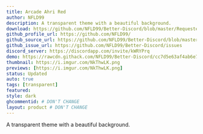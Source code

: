 ```yaml
---
title: Arcade Ahri Red
author: NFLD99
description: A transparent theme with a beautiful background.
download: https://github.com/NFLD99/Better-Discord/blob/master/Requested/Updated/arcade_ahri_red.theme.css
github_profile_url: https://github.com/NFLD99/
github_source_url: https://github.com/NFLD99/Better-Discord/blob/master/Requested/Updated/arcade_ahri_red.theme.css
github_issue_url: https://github.com/NFLD99/Better-Discord/issues
discord_server: https://discordapp.com/invite/kWRYPrq
demo: https://rawcdn.githack.com/NFLD99/Better-Discord/cc7d5e63af4ab6e7f4781c460920ec9472662090/Requested/Updated/arcade_ahri_red.theme.css
thumbnail: https://i.imgur.com/NkThwLK.png
previews: [https://i.imgur.com/NkThwLK.png]
status: Updated
auto: true
tags: [transparent]
featured: 
style: dark
ghcommentid: # DON'T CHANGE
layout: product # DON'T CHANGE
---
```

A transparent theme with a beautiful background.